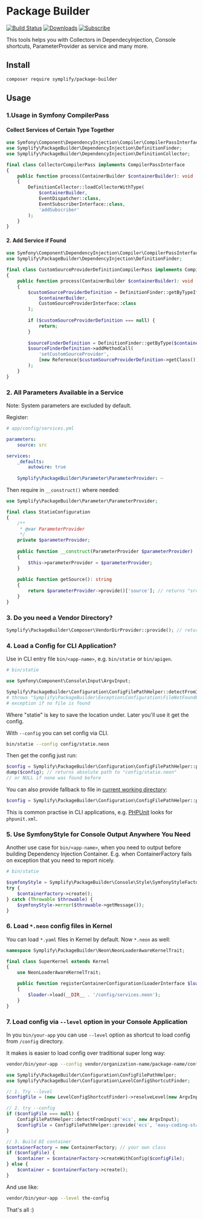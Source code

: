 # Package Builder

[![Build Status](https://img.shields.io/travis/Symplify/PackageBuilder/master.svg?style=flat-square)](https://travis-ci.org/Symplify/PackageBuilder)
[![Downloads](https://img.shields.io/packagist/dt/symplify/package-builder.svg?style=flat-square)](https://packagist.org/packages/symplify/package-builder)
[![Subscribe](https://img.shields.io/badge/subscribe-to--releases-green.svg?style=flat-square)](https://libraries.io/packagist/symplify%2Fpackage-builder)


This tools helps you with Collectors in DependecyInjection, Console shortcuts, ParameterProvider as service and many more.


## Install

```bash
composer require symplify/package-builder
```

## Usage

### 1.Usage in Symfony CompilerPass

#### Collect Services of Certain Type Together

```php
use Symfony\Component\DependencyInjection\Compiler\CompilerPassInterface;
use Symplify\PackageBuilder\DependencyInjection\DefinitionFinder;
use Symplify\PackageBuilder\DependencyInjection\DefinitionCollector;

final class CollectorCompilerPass implements CompilerPassInterface
{
    public function process(ContainerBuilder $containerBuilder): void
    {
        DefinitionCollector::loadCollectorWithType(
            $containerBuilder,
            EventDispatcher::class,
            EventSubscriberInterface::class,
            'addSubscriber'
        );
    }
}
```


#### 2. Add Service if Found


```php
use Symfony\Component\DependencyInjection\Compiler\CompilerPassInterface;
use Symplify\PackageBuilder\DependencyInjection\DefinitionFinder;

final class CustomSourceProviderDefinitionCompilerPass implements CompilerPassInterface
{
    public function process(ContainerBuilder $containerBuilder): void
    {
        $customSourceProviderDefinition = DefinitionFinder::getByTypeIfExists(
            $containerBuilder,
            CustomSourceProviderInterface::class
        );
        
        if ($customSourceProviderDefinition === null) {
            return;
        }
        
        $sourceFinderDefinition = DefinitionFinder::getByType($containerBuilder, SourceFinder::class);
        $sourceFinderDefinition->addMethodCall(
            'setCustomSourceProvider',
            [new Reference($customSourceProviderDefinition->getClass())]
        );
    }
}
```


### 2. All Parameters Available in a Service

Note: System parameters are excluded by default.

Register: 

```yml
# app/config/services.yml

parameters:
    source: src 

services:
    _defaults:
        autowire: true
    
    Symplify\PackageBuilder\Parameter\ParameterProvider: ~
```

Then require in `__construct()` where needed:

```php
use Symplify\PackageBuilder\Parameter\ParameterProvider;

final class StatieConfiguration
{
    /**
     * @var ParameterProvider
     */
    private $parameterProvider;
    
    public function __construct(ParameterProvider $parameterProvider)
    {
        $this->parameterProvider = $parameterProvider;
    }
    
    public function getSource(): string
    {
        return $parameterProvider->provide()['source']; // returns "src"
    }
}
```


### 3. Do you need a Vendor Directory?

```php
Symplify\PackageBuilder\Composer\VendorDirProvider::provide(); // return path to vendor directory
```

### 4. Load a Config for CLI Application?

Use in CLI entry file `bin/<app-name>`, e.g. `bin/statie` or `bin/apigen`. 
  
```php
# bin/statie

use Symfony\Component\Console\Input\ArgvInput;

Symplify\PackageBuilder\Configuration\ConfigFilePathHelper::detectFromInput('statie', new ArgvInput);
# throws "Symplify\PackageBuilder\Exception\Configuration\FileNotFoundException" 
# exception if no file is found
```

Where "statie" is key to save the location under. Later you'll use it get the config.  

With `--config` you can set config via CLI.

```bash
bin/statie --config config/statie.neon
```

Then get the config just run:

```php
$config = Symplify\PackageBuilder\Configuration\ConfigFilePathHelper::provide('statie');
dump($config); // returns absolute path to "config/statie.neon"
// or NULL if none was found before
```

You can also provide fallback to file in [current working directory](http://php.net/manual/en/function.getcwd.php):

```php
$config = Symplify\PackageBuilder\Configuration\ConfigFilePathHelper::provide('statie', 'statie.neon');
```

This is common practise in CLI applications, e.g. [PHPUnit](https://phpunit.de/) looks for `phpunit.xml`.


### 5. Use SymfonyStyle for Console Output Anywhere You Need

Another use case for `bin/<app-name>`, when you need to output before building Dependency Injection Container. E.g. when ContainerFactory fails on exception that you need to report nicely.    
 
```php
# bin/statie 

$symfonyStyle = Symplify\PackageBuilder\Console\Style\SymfonyStyleFactory::create();
try {
    $containerFactory->create();
} catch (Throwable $throwable) {
    $symfonyStyle->error($throwable->getMessage());
}
```


### 6. Load `*.neon` config files in Kernel
 
You can load `*.yaml` files in Kernel by default. Now `*.neon` as well:
  
```php
namespace Symplify\PackageBuilder\Neon\NeonLoaderAwareKernelTrait;

final class SuperKernel extends Kernel
{
    use NeonLoaderAwareKernelTrait;

    public function registerContainerConfiguration(LoaderInterface $loader): void
    {
        $loader->load(__DIR__ . '/config/services.neon');
    }
}
````

### 7. Load config via `--level` option in your Console Application


In you `bin/your-app` you can use `--level` option as shortcut to load config from `/config` directory. 

It makes is easier to load config over traditional super long way: 

```bash
vendor/bin/your-app --config vendor/organization-name/package-name/config/subdirectory/the-config.yml
```

```php
use Symplify\PackageBuilder\Configuration\ConfigFilePathHelper;
use Symplify\PackageBuilder\Configuration\LevelConfigShortcutFinder;

// 1. Try --level
$configFile = (new LevelConfigShortcutFinder)->resolveLevel(new ArgvInput, __DIR__ . '/../config/');

// 2. try --config
if ($configFile === null) {
    ConfigFilePathHelper::detectFromInput('ecs', new ArgvInput);
    $configFile = ConfigFilePathHelper::provide('ecs', 'easy-coding-standard.neon');
}

// 3. Build DI container
$containerFactory = new ContainerFactory; // your own class
if ($configFile) {
    $container = $containerFactory->createWithConfig($configFile);
} else {
    $container = $containerFactory->create();
}
```

And use like:

```bash
vendor/bin/your-app --level the-config
```


That's all :)
